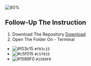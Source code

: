 ![80%](https://progress-bar.dev/80/?title=Done)


## Follow-Up The Instruction
1. Download The Repository [Download](https://github.com/yosssef/Agency/archive/refs/heads/main.zip)
2. Open The Folder On - Terminal
- ![#f03c15](https://via.placeholder.com/15/f03c15/000000?text=+) `#f03c15`
- ![#c5f015](https://via.placeholder.com/15/c5f015/000000?text=+) `#c5f015`
- ![#1589F0](https://via.placeholder.com/15/1589F0/000000?text=+) `#1589F0`
